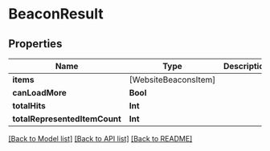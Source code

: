 # BeaconResult

## Properties
Name | Type | Description | Notes
------------ | ------------- | ------------- | -------------
**items** | [WebsiteBeaconsItem] |  | 
**canLoadMore** | **Bool** |  | [optional] 
**totalHits** | **Int** |  | [optional] 
**totalRepresentedItemCount** | **Int** |  | [optional] 

[[Back to Model list]](../README.md#documentation-for-models) [[Back to API list]](../README.md#documentation-for-api-endpoints) [[Back to README]](../README.md)


